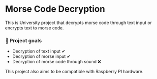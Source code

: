 # Morse Code Decryption
<p>This is University project that decrypts morse code through text input or encrypts text to morse code.
</p>

### 🧾 Project goals

<ul>
    <li>Decryption of text input ✔</li>
    <li>Decryption of morse input ✔</li>
    <li>Decryption of morse code through sound ❌</li>
</ul>

<p>This project also aims to be compatible with Raspberry PI hardware.</p>